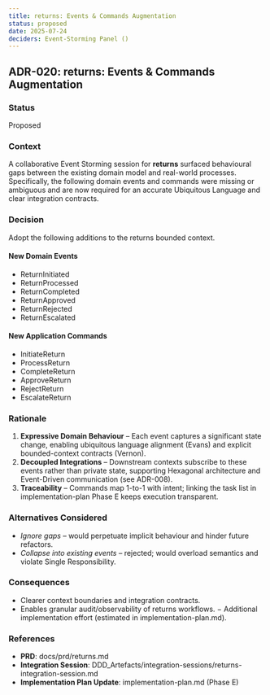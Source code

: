 ```yaml
---
title: returns: Events & Commands Augmentation
status: proposed
date: 2025-07-24
deciders: Event-Storming Panel ()
---
```


## ADR-020: returns: Events & Commands Augmentation

### Status
Proposed

### Context
A collaborative Event Storming session for **returns** surfaced behavioural gaps between the existing domain model and real-world processes.  Specifically, the following domain events and commands were missing or ambiguous and are now required for an accurate Ubiquitous Language and clear integration contracts.

### Decision
Adopt the following additions to the returns bounded context.

#### New Domain Events
- ReturnInitiated
- ReturnProcessed
- ReturnCompleted
- ReturnApproved
- ReturnRejected
- ReturnEscalated
#### New Application Commands
- InitiateReturn
- ProcessReturn
- CompleteReturn
- ApproveReturn
- RejectReturn
- EscalateReturn
### Rationale
1. **Expressive Domain Behaviour** – Each event captures a significant state change, enabling ubiquitous language alignment (Evans) and explicit bounded-context contracts (Vernon).
2. **Decoupled Integrations** – Downstream contexts subscribe to these events rather than private state, supporting Hexagonal architecture and Event-Driven communication (see ADR-008).
3. **Traceability** – Commands map 1-to-1 with intent; linking the task list in implementation-plan Phase E keeps execution transparent.

### Alternatives Considered
- _Ignore gaps_ – would perpetuate implicit behaviour and hinder future refactors.
- _Collapse into existing events_ – rejected; would overload semantics and violate Single Responsibility.

### Consequences
+ Clearer context boundaries and integration contracts.
+ Enables granular audit/observability of returns workflows.
− Additional implementation effort (estimated in implementation-plan.md).

### References
- **PRD**: docs/prd/returns.md
- **Integration Session**: DDD_Artefacts/integration-sessions/returns-integration-session.md
- **Implementation Plan Update**: implementation-plan.md (Phase E)

